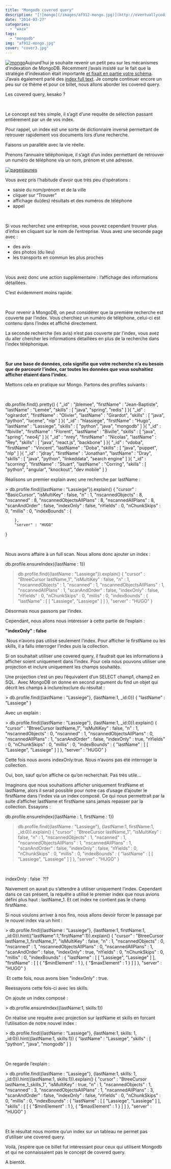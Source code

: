 ```yaml
---
title: "Mongodb covered query"
description: "[![mongo](/images/af912-mongo.jpg)](http://eventuallycoding.com/wp-content/uploads/2014/01/af912-mongo.jpg)Aujourd’hui je souhaite revenir un petit pe..."
date: "2014-03-27"
categories: 
  - "waza"
tags: 
  - "mongodb"
img: "af912-mongo.jpg"
cover: "cover3.jpg"
---
```


[![mongo](/images/af912-mongo.jpg)](http://eventuallycoding.com/wp-content/uploads/2014/01/af912-mongo.jpg)Aujourd’hui je souhaite revenir un petit peu sur les mécanismes d’indexation de MongoDB. Récemment j’avais insisté sur le fait que la stratégie d’indexation était importante [et fixait en partie votre schéma](http://www.eventuallycoding.com/index.php/maintenir-vos-donnees-avec-mongeez/). J’avais également parlé des [index full text](http://www.eventuallycoding.com/index.php/recherche-textuelle-avec-mongodb/). Je compte continuer encore un peu sur ce thème et pour ce billet, nous allons aborder les covered query.

Les covered query, kesako ?

 

Le concept est très simple, il s’agit d’une requête de sélection passant entièrement par un de vos index.

Pour rappel, un index est une sorte de dictionnaire inversé permettant de retrouver rapidement vos documents lors d’une recherche.

Faisons un parallèle avec la vie réelle.

Prenons l’annuaire téléphonique, il s’agit d’un index permettant de retrouver un numéro de téléphone via un nom, prénom et une adresse.

[![pagesjaunes](/images/087e3-pagesjaunes.png)](http://eventuallycoding.com/wp-content/uploads/2014/03/087e3-pagesjaunes.png)

Vous avez pris l’habitude d’avoir que très peu d’opérations :

- saisie du nom/prénom et de la ville
- cliquer sur “Trouver”
- affichage du(des) résultats et des numéros de téléphone
- appel

 

Si vous recherchez une entreprise, vous pouvez cependant trouver plus d’infos en cliquant sur le nom de l’entreprise. Vous avez une seconde page avec :

- des avis
- des photos (du lieu)
- les transports en commun les plus proches

 

Vous avez donc une action supplémentaire : l’affichage des informations détaillées.

C’est évidemment moins rapide.

 

Pour revenir à MongoDB, on peut considérer que la première recherche est couverte par l’index. Vous cherchiez un numéro de téléphone, celui-ci est contenu dans l’index et affiché directement.

La seconde recherche (les avis) n’est pas couverte par l’index, vous avez du aller chercher les informations détaillées en plus de la recherche dans l’index téléphonique.

 

**Sur une base de données, cela signifie que votre recherche n’a eu besoin que de parcourir l’index, car toutes les données que vous souhaitiez afficher étaient dans l’index.**

Mettons cela en pratique sur Mongo. Partons des profiles suivants :

 

db.profile.find().pretty()
{
      "\_id" : "jblemee",
      "firstName" : "Jean-Baptiste",
      "lastName" : "Lemée",
      "skills" : \[
              "java",
              "spring",
              "redis"
      \]
}{
      "\_id" : "ogirardot",
      "firstName" : "Olivier",
      "lastName" : "Girardot",
      "skills" : \[
              "java",
              "python",
              "lucene",
              "nlp"
      \]
}{
      "\_id" : "hlassiege",
      "firstName" : "Hugo",
      "lastName" : "Lassiege",
      "skills" : \[
              "python",
              "java",
              "mongodb"
      \]
}{
      "\_id" : "fbiville",
      "firstName" : "Florent",
      "lastName" : "Biville",
      "skills" : \[
              "java",
              "spring",
              "neo4j"
      \]
}{
      "\_id" : "nrey",
      "firstName" : "Nicolas",
      "lastName" : "Rey",
      "skills" : \[
              "java",
              "react.js",
              "backbone"
      \]
}{
      "\_id" : "vdoba",
      "firstName" : "Vincent",
      "lastName" : "Doba",
      "skills" : \[
              "java",
              "puppet",
              "nlp"
      \]
}{
      "\_id" : "jdray",
      "firstName" : "Jonathan",
      "lastName" : "Dray",
      "skills" : \[
              "java",
              "python",
              "linkeddata",
              "search engine"
      \]
}{
      "\_id" : "scorring",
      "firstName" : "Stuart",
      "lastName" : "Corring",
      "skills" : \[
              "python",
              "angular",
              "knockout",
              "dev mobile"
      \]
}

Réalisons un premier explain avec une recherche par lastName :

\> db.profile.find({lastName : "Lassiege"}).explain()
{
        "cursor" : "BasicCursor",
        "isMultiKey" : false,
        "n" : 1,
        "nscannedObjects" : 8,
        "nscanned" : 8,
        "nscannedObjectsAllPlans" : 8,
        "nscannedAllPlans" : 8,
        "scanAndOrder" : false,
        "indexOnly" : false,
        "nYields" : 0,
        "nChunkSkips" : 0,
        "millis" : 0,
        "indexBounds" : {

        },
        "server" : "HUGO"
}

 

Nous avons affaire à un full scan. Nous allons donc ajouter un index :

db.profile.ensureIndex({lastName : 1})

> db.profile.find({lastName : "Lassiege"}).explain()
{
        "cursor" : "BtreeCursor lastName\_1",
        "isMultiKey" : false,
        "n" : 1,
        "nscannedObjects" : 1,
        "nscanned" : 1,
        "nscannedObjectsAllPlans" : 1,
        "nscannedAllPlans" : 1,
        "scanAndOrder" : false,
        "indexOnly" : false,
        "nYields" : 0,
        "nChunkSkips" : 0,
        "millis" : 0,
        "indexBounds" : {
                "lastName" : \[
                        \[
                                "Lassiege",
                                "Lassiege"
                        \]
                \]
        },
        "server" : "HUGO"
}

Désormais nous passons par l’index.

Cependant, nous allons nous intéresser à cette partie de l’explain :

 **"indexOnly" : false**

 Nous n’avons pas utilisé seulement l’index. Pour afficher le firstName ou les skills, il a fallu interroger l’index puis la collection.

Si on souhaitait utiliser une covered query, il faudrait que les informations à afficher soient uniquement dans l’index. Pour cela nous pouvons utiliser une projection et inclure uniquement les champs souhaités.

Une projection c’est un peu l’équivalent d’un SELECT champ1, champ2 en SQL.  Avec MongoDB on donne en second argument du find un objet qui décrit les champs à inclure/exclure du résultat :

\> db.profile.find({lastName : "Lassiege"}, {lastName:1, \_id:0})
{ "lastName" : "Lassiege" }

Avec un explain :

\> db.profile.find({lastName : "Lassiege"}, {lastName:1, \_id:0}).explain()
{
        "cursor" : "BtreeCursor lastName\_1",
        "isMultiKey" : false,
        "n" : 1,
        "nscannedObjects" : 0,
        "nscanned" : 1,
        "nscannedObjectsAllPlans" : 0,
        "nscannedAllPlans" : 1,
        "scanAndOrder" : false,
        "indexOnly" : true,
        "nYields" : 0,
        "nChunkSkips" : 0,
        "millis" : 0,
        "indexBounds" : {
                "lastName" : \[
                        \[
                                "Lassiege",
                                "Lassiege"
                        \]
                \]
        },
        "server" : "HUGO"
}

Cette fois nous avons indexOnly:true. Nous n’avons pas été interroger la collection.

Oui, bon, sauf qu’on affiche ce qu’on recherchait. Pas très utile...

Imaginons que nous souhaitions afficher uniquement firstName et lastName, alors il serait possible pour notre cas d’usage d’ajouter le firstName dans l’index via un index composé. Ce qui nous permettrait par la suite d’afficher lastName et firstName sans jamais repasser par la collection. Essayons :

db.profile.ensureIndex({lastName : 1, firstName : 1})

> db.profile.find({lastName : "Lassiege"}, {lastName:1, firstName:1, \_id:0}).explain()
{
        "cursor" : "BtreeCursor lastName\_1",
        "isMultiKey" : false,
        "n" : 1,
        "nscannedObjects" : 1,
        "nscanned" : 1,
        "nscannedObjectsAllPlans" : 1,
        "nscannedAllPlans" : 1,
        "scanAndOrder" : false,
        "indexOnly" : false,
        "nYields" : 0,
        "nChunkSkips" : 0,
        "millis" : 0,
        "indexBounds" : {
                "lastName" : \[
                        \[
                                "Lassiege",
                                "Lassiege"
                        \]
                \]
        },
        "server" : "HUGO"
}

 

indexOnly : false  ?!?

Naivement on aurait pu s’attendre à utiliser uniquement l’index. Cependant dans ce cas présent, la requête a utilisé le premier index que nous avions défini plus haut : lastName\_1. Et cet index ne contient pas le champ firstName.

Si nous voulons arriver à nos fins, nous allons devoir forcer le passage par le nouvel index via un hint :

\> db.profile.find({lastName : "Lassiege"}, {lastName:1, firstName:1, \_id:0}).hint({"lastName":1,"firstName":1}).explain()
{
        "cursor" : "BtreeCursor lastName\_1\_firstName\_1",
        "isMultiKey" : false,
        "n" : 1,
        "nscannedObjects" : 0,
        "nscanned" : 1,
        "nscannedObjectsAllPlans" : 0,
        "nscannedAllPlans" : 1,
        "scanAndOrder" : false,
        "indexOnly" : true,
        "nYields" : 0,
        "nChunkSkips" : 0,
        "millis" : 0,
        "indexBounds" : {
                "lastName" : \[
                        \[
                                "Lassiege",
                                "Lassiege"
                        \]
                \],
                "firstName" : \[
                        \[
                                {
                                        "$minElement" : 1
                                },
                                {
                                        "$maxElement" : 1
                                }
                        \]
                \]
        },
        "server" : "HUGO"
}

 Et cette fois, nous avons bien "indexOnly" : true.

Reessayons cette fois-ci avec les skills.

On ajoute un index composé :

\> db.profile.ensureIndex({lastName:1, skills:1})

On réalise une requête avec projection sur lastName et skills en forcant l’utilisation de notre nouvel index :

\> db.profile.find({lastName : "Lassiege"}, {lastName:1, skills: 1, \_id:0}).hint({lastName:1, skills:1})
{ "lastName" : "Lassiege", "skills" : \[  "python",  "java",  "mongodb" \] }

 

On regarde l’explain :

\> db.profile.find({lastName : "Lassiege"}, {lastName:1, skills: 1, \_id:0}).hint({lastName:1, skills:1}).explain()
{
        "cursor" : "BtreeCursor lastName\_1\_skills\_1",
        "isMultiKey" : true,
        "n" : 1,
        "nscannedObjects" : 1,
        "nscanned" : 3,
        "nscannedObjectsAllPlans" : 1,
        "nscannedAllPlans" : 3,
        "scanAndOrder" : false,
        "indexOnly" : false,
        "nYields" : 0,
        "nChunkSkips" : 0,
        "millis" : 0,
        "indexBounds" : {
                "lastName" : \[
                        \[
                                "Lassiege",
                                "Lassiege"
                        \]
                \],
                "skills" : \[
                        \[
                                {
                                        "$minElement" : 1
                                },
                                {
                                        "$maxElement" : 1
                                }
                        \]
                \]
        },
        "server" : "HUGO"
}

 

Et le résultat nous montre qu’un index sur un tableau ne permet pas d’utiliser une covered query.

Voilà, j’espère que ce billet fut intéressant pour ceux qui utilisent Mongodb et qui ne connaissaient pas le concept de covered query.

A bientôt.
